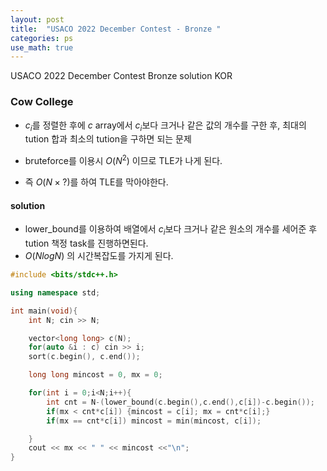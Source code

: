 ```yaml
---
layout: post
title:  "USACO 2022 December Contest - Bronze "
categories: ps
use_math: true
---
```


USACO 2022 December Contest Bronze solution KOR

### Cow College

- $c_i$를 정렬한 후에 $c$ array에서 $c_i$보다 크거나 같은 값의 개수를 구한 후, 최대의 tution 합과 최소의 tution을 구하면 되는 문제

- bruteforce를 이용시 $O(N^2)$ 이므로 TLE가 나게 된다.
- 즉 $O(N \times ? )$를 하여 TLE를 막아야한다.

#### solution
- lower_bound를 이용하여 배열에서 $c_i$보다 크거나 같은 원소의 개수를 세어준 후 tution 책정 task를 진행하면된다.
- $O(N logN)$ 의 시간복잡도를 가지게 된다.

```cpp
#include <bits/stdc++.h>

using namespace std;

int main(void){
    int N; cin >> N;

    vector<long long> c(N);
    for(auto &i : c) cin >> i;
    sort(c.begin(), c.end());

    long long mincost = 0, mx = 0;

    for(int i = 0;i<N;i++){
        int cnt = N-(lower_bound(c.begin(),c.end(),c[i])-c.begin());
        if(mx < cnt*c[i]) {mincost = c[i]; mx = cnt*c[i];}
        if(mx == cnt*c[i]) mincost = min(mincost, c[i]);

    }
    cout << mx << " " << mincost <<"\n";
}
```



